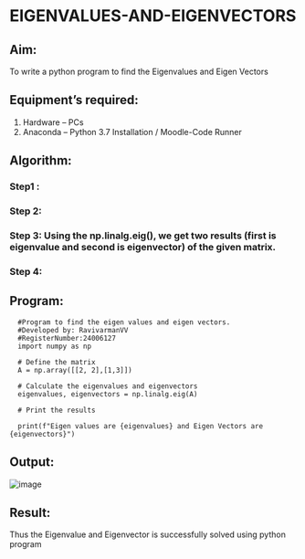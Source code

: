 # EIGENVALUES-AND-EIGENVECTORS
## Aim:
To write a python program to find the Eigenvalues and Eigen Vectors
## Equipment’s required:
1. 	Hardware – PCs
2. 	Anaconda – Python 3.7 Installation / Moodle-Code Runner
## Algorithm:
### Step1 : 
### Step 2: 
### Step 3: Using the np.linalg.eig(),  we get two results (first is eigenvalue and second is eigenvector) of the given matrix.
### Step 4: 

## Program:
      #Program to find the eigen values and eigen vectors.
      #Developed by: RavivarmanVV
      #RegisterNumber:24006127
      import numpy as np
      
      # Define the matrix
      A = np.array([[2, 2],[1,3]])
      
      # Calculate the eigenvalues and eigenvectors
      eigenvalues, eigenvectors = np.linalg.eig(A)
      
      # Print the results
      
      print(f"Eigen values are {eigenvalues} and Eigen Vectors are {eigenvectors}")

## Output:
![image](https://github.com/user-attachments/assets/93b712c7-734e-47a1-bb17-cca49e787264)

## Result:
Thus the Eigenvalue and Eigenvector is successfully solved using python program
